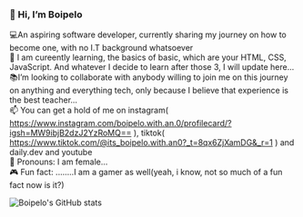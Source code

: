 ### 👋 Hi, I’m Boipelo

  💻An aspiring software developer, currently sharing my journey on how to become one, with no I.T background whatsoever</br>
  🌱 I am cureently learning, the basics of basic, which are your HTML, CSS, JavaScript. And whatever I decide to learn after those 3, I will update here...</br>
  📚I’m looking to collaborate with anybody willing to join me on this journey on anything and everything tech, only because I believe that experience is the best teacher...</br>
  📫 You can get a hold of me on instagram( https://www.instagram.com/boipelo.with.an.0/profilecard/?igsh=MW9ibjB2dzJ2YzRoMQ== ), tiktok( https://www.tiktok.com/@its_boipelo.with.an0?_t=8qx6ZjXamDG&_r=1 ) and daily.dev and youtube</br>
  👧 Pronouns: I am female...</br>
  🎮 Fun fact: ........I am a gamer as well(yeah, i know, not so much of a fun fact now is it?)</br>

<!--Github stats from https://github.com/anuraghazra/github-readme-stats -->
![Boipelo's GitHub stats](https://github-readme-stats.vercel.app/api?username=Boipelo-codes&show_icons=true&theme=transparent)
